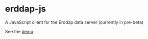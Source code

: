 # erddap-js
A JavaScript client for the Erddap data server (currently in pre-beta)

See the [demo](https://irishmarineinstitute.github.io/erddap-js/)

